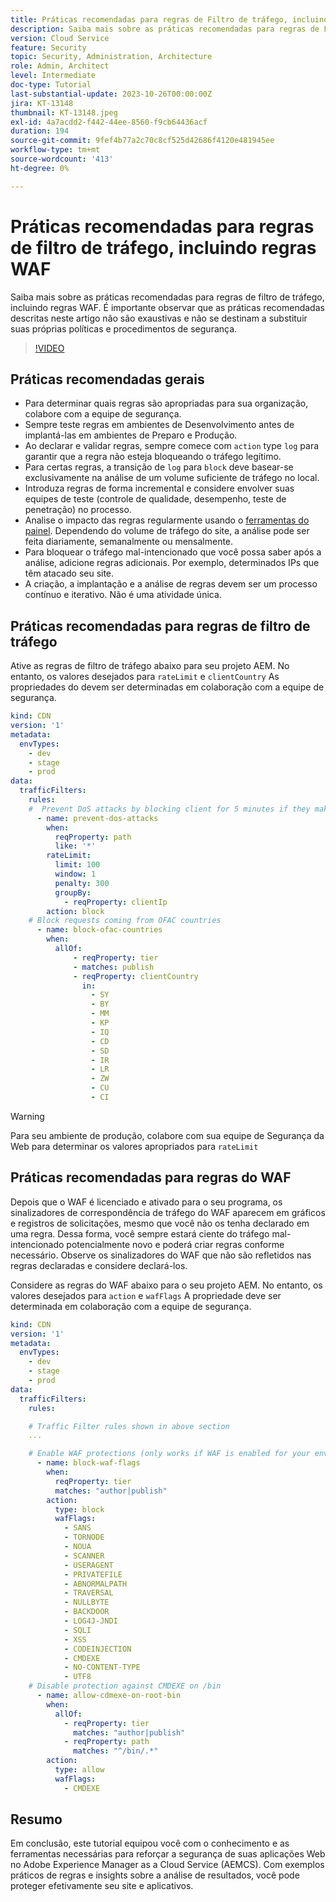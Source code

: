 ```yaml
---
title: Práticas recomendadas para regras de Filtro de tráfego, incluindo regras WAF
description: Saiba mais sobre as práticas recomendadas para regras de Filtro de tráfego, incluindo regras WAF.
version: Cloud Service
feature: Security
topic: Security, Administration, Architecture
role: Admin, Architect
level: Intermediate
doc-type: Tutorial
last-substantial-update: 2023-10-26T00:00:00Z
jira: KT-13148
thumbnail: KT-13148.jpeg
exl-id: 4a7acdd2-f442-44ee-8560-f9cb64436acf
duration: 194
source-git-commit: 9fef4b77a2c70c8cf525d42686f4120e481945ee
workflow-type: tm+mt
source-wordcount: '413'
ht-degree: 0%

---
```


# Práticas recomendadas para regras de filtro de tráfego, incluindo regras WAF

Saiba mais sobre as práticas recomendadas para regras de filtro de tráfego, incluindo regras WAF. É importante observar que as práticas recomendadas descritas neste artigo não são exaustivas e não se destinam a substituir suas próprias políticas e procedimentos de segurança.

>[!VIDEO](https://video.tv.adobe.com/v/3425408?quality=12&learn=on)

## Práticas recomendadas gerais

- Para determinar quais regras são apropriadas para sua organização, colabore com a equipe de segurança.
- Sempre teste regras em ambientes de Desenvolvimento antes de implantá-las em ambientes de Preparo e Produção.
- Ao declarar e validar regras, sempre comece com `action` type `log` para garantir que a regra não esteja bloqueando o tráfego legítimo.
- Para certas regras, a transição de `log` para `block` deve basear-se exclusivamente na análise de um volume suficiente de tráfego no local.
- Introduza regras de forma incremental e considere envolver suas equipes de teste (controle de qualidade, desempenho, teste de penetração) no processo.
- Analise o impacto das regras regularmente usando o [ferramentas do painel](https://github.com/adobe/AEMCS-CDN-Log-Analysis-ELK-Tool). Dependendo do volume de tráfego do site, a análise pode ser feita diariamente, semanalmente ou mensalmente.
- Para bloquear o tráfego mal-intencionado que você possa saber após a análise, adicione regras adicionais. Por exemplo, determinados IPs que têm atacado seu site.
- A criação, a implantação e a análise de regras devem ser um processo contínuo e iterativo. Não é uma atividade única.

## Práticas recomendadas para regras de filtro de tráfego

Ative as regras de filtro de tráfego abaixo para seu projeto AEM. No entanto, os valores desejados para `rateLimit` e `clientCountry` As propriedades do devem ser determinadas em colaboração com a equipe de segurança.

```yaml
kind: CDN
version: '1'
metadata:
  envTypes:
    - dev
    - stage
    - prod
data:
  trafficFilters:
    rules:
    #  Prevent DoS attacks by blocking client for 5 minutes if they make more than 100 requests in 1 second.
      - name: prevent-dos-attacks
        when:
          reqProperty: path
          like: '*'
        rateLimit:
          limit: 100
          window: 1
          penalty: 300
          groupBy:
            - reqProperty: clientIp
        action: block
    # Block requests coming from OFAC countries
      - name: block-ofac-countries
        when:
          allOf:
              - reqProperty: tier
              - matches: publish
              - reqProperty: clientCountry
                in:
                  - SY
                  - BY
                  - MM
                  - KP
                  - IQ
                  - CD
                  - SD
                  - IR
                  - LR
                  - ZW
                  - CU
                  - CI
```

>[!WARNING]
>
>Para seu ambiente de produção, colabore com sua equipe de Segurança da Web para determinar os valores apropriados para `rateLimit`

## Práticas recomendadas para regras do WAF

Depois que o WAF é licenciado e ativado para o seu programa, os sinalizadores de correspondência de tráfego do WAF aparecem em gráficos e registros de solicitações, mesmo que você não os tenha declarado em uma regra. Dessa forma, você sempre estará ciente do tráfego mal-intencionado potencialmente novo e poderá criar regras conforme necessário. Observe os sinalizadores do WAF que não são refletidos nas regras declaradas e considere declará-los.

Considere as regras do WAF abaixo para o seu projeto AEM. No entanto, os valores desejados para `action` e `wafFlags` A propriedade deve ser determinada em colaboração com a equipe de segurança.

```yaml
kind: CDN
version: '1'
metadata:
  envTypes:
    - dev
    - stage
    - prod
data:
  trafficFilters:
    rules:

    # Traffic Filter rules shown in above section
    ...

    # Enable WAF protections (only works if WAF is enabled for your environment)
      - name: block-waf-flags
        when:
          reqProperty: tier
          matches: "author|publish"
        action:
          type: block
          wafFlags:
            - SANS
            - TORNODE
            - NOUA
            - SCANNER
            - USERAGENT
            - PRIVATEFILE
            - ABNORMALPATH
            - TRAVERSAL
            - NULLBYTE
            - BACKDOOR
            - LOG4J-JNDI
            - SQLI
            - XSS
            - CODEINJECTION
            - CMDEXE
            - NO-CONTENT-TYPE
            - UTF8
    # Disable protection against CMDEXE on /bin
      - name: allow-cdmexe-on-root-bin
        when:
          allOf:
            - reqProperty: tier
              matches: "author|publish"
            - reqProperty: path
              matches: "^/bin/.*"
        action:
          type: allow
          wafFlags:
            - CMDEXE
```

## Resumo

Em conclusão, este tutorial equipou você com o conhecimento e as ferramentas necessárias para reforçar a segurança de suas aplicações Web no Adobe Experience Manager as a Cloud Service (AEMCS). Com exemplos práticos de regras e insights sobre a análise de resultados, você pode proteger efetivamente seu site e aplicativos.



